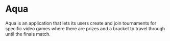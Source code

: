 # Aqua
Aqua is an application that lets its users create and join tournaments for specific video games where there are prizes and a bracket to travel through until the finals match.
